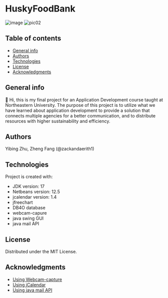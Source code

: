 # HuskyFoodBank
![image](https://user-images.githubusercontent.com/91034728/147982936-4ef0e1d1-796a-4b24-a946-bae59ea0a2ed.png=250x250)
![pic02](https://user-images.githubusercontent.com/91034728/149221936-4c9a19e0-b221-437d-8673-bfe02ccf25bb.png=250x250)
## Table of contents
* [General info](#general-info)
* [Authors](#authors)
* [Technologies](#technologies)
* [License](#license)
* [Acknowledgments](#acknowledgments)


## General info
👋 Hi, this is my final project for an Application Development course taught at Northeastern University. 
The purpose of this project is to utilize what we have learned about application development to provide a solution that connects multiple agencies for a better communication, and to distribute resources with higher sustainability and efficiency.

## Authors
Yibing Zhu, Zheng Fang (@zackandaerith1)
	
## Technologies
Project is created with:
* JDK version: 17
* Netbeans version: 12.5
* jcalendar version: 1.4
* jfreechart
* DB4O database
* webcam-capure
* java swing GUI
* java mail API

## License
Distributed under the MIT License.

## Acknowledgments
* [Using Webcam-capture](https://github.com/sarxos/webcam-capture)
* [Using jCalendar](https://toedter.com/jcalendar/)
* [Using java mail API](https://mvnrepository.com/artifact/com.sun.mail/javax.mail)

